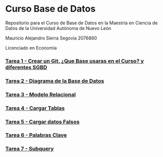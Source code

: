 # Curso Base de Datos

Repositorio para el Curso de Base de Datos en la Maestría en Ciencia de Datos de la Universidad Autónoma de Nuevo León

Mauricio Alejandro Sierra Segovia 2076860

Licenciado en Economía

### [Tarea 1 - Crear un Git, ¿Que Base usaras en el Curso? y diferentes SGBD](https://github.com/MauSierra/Curso_Base_de_Datos/blob/baae56d73317dfa0400e9c5bb1d2a40705bf02aa/Tarea%201.md)
### [Tarea 2 - Diagrama de la Base de Datos](https://github.com/MauSierra/Curso_Base_de_Datos/blob/4e50f870605db598e98e4272921d02cd8c4ce6cd/%23%20Tarea%202.md)
### [Tarea 3 - Modelo Relacional](https://github.com/MauSierra/Curso_Base_de_Datos/blob/fb1b086fba41873767301fcfb2dd94a65193211a/Tarea%203.md)
### [Tarea 4 - Cargar Tablas](https://github.com/MauSierra/Curso_Base_de_Datos/blob/545a8d0eb24131deede5cd0e668d73419089e66c/Tarea%204.sql)
### [Tarea 5 - Cargar datos Falsos](https://github.com/MauSierra/Curso_Base_de_Datos/blob/3aec71d9dac9d072fe5c51f5417eeb576e06fc6a/Tarea%205.md)
### [Tarea 6 - Palabras Clave](https://github.com/MauSierra/Curso_Base_de_Datos/blob/93a07ed9324609da20810f69d0feb453d2293905/%23%20Tarea%206.md)
### [Tarea 7 - Subquery](https://github.com/MauSierra/Curso_Base_de_Datos/blob/a1db815866bf877839c4edb399b2cea72b440de1/Tarea%207.md)
